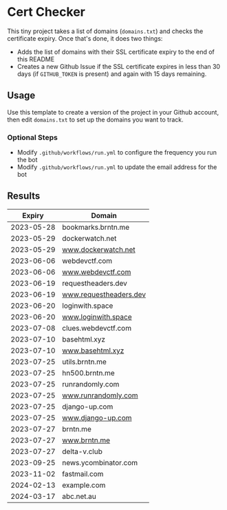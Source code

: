# Cert Checker

This tiny project takes a list of domains (`domains.txt`) and checks the certificate expiry. Once that's done, it does two things:

- Adds the list of domains with their SSL certificate expiry to the end of this README
- Creates a new Github Issue if the SSL certificate expires in less than 30 days (if `GITHUB_TOKEN` is present) and again with 15 days remaining.


## Usage

Use this template to create a version of the project in your Github account, then edit `domains.txt` to set up the domains you want to track.


### Optional Steps

- Modify `.github/workflows/run.yml` to configure the frequency you run the bot
- Modify `.github/workflows/run.yml` to update the email address for the bot

## Results

| Expiry    | Domain   |
|-----------|----------|
| 2023-05-28 | bookmarks.brntn.me |
| 2023-05-29 | dockerwatch.net |
| 2023-05-29 | www.dockerwatch.net |
| 2023-06-06 | webdevctf.com |
| 2023-06-06 | www.webdevctf.com |
| 2023-06-19 | requestheaders.dev |
| 2023-06-19 | www.requestheaders.dev |
| 2023-06-20 | loginwith.space |
| 2023-06-20 | www.loginwith.space |
| 2023-07-08 | clues.webdevctf.com |
| 2023-07-10 | basehtml.xyz |
| 2023-07-10 | www.basehtml.xyz |
| 2023-07-25 | utils.brntn.me |
| 2023-07-25 | hn500.brntn.me |
| 2023-07-25 | runrandomly.com |
| 2023-07-25 | www.runrandomly.com |
| 2023-07-25 | django-up.com |
| 2023-07-25 | www.django-up.com |
| 2023-07-27 | brntn.me |
| 2023-07-27 | www.brntn.me |
| 2023-07-27 | delta-v.club |
| 2023-09-25 | news.ycombinator.com |
| 2023-11-02 | fastmail.com |
| 2024-02-13 | example.com |
| 2024-03-17 | abc.net.au |
